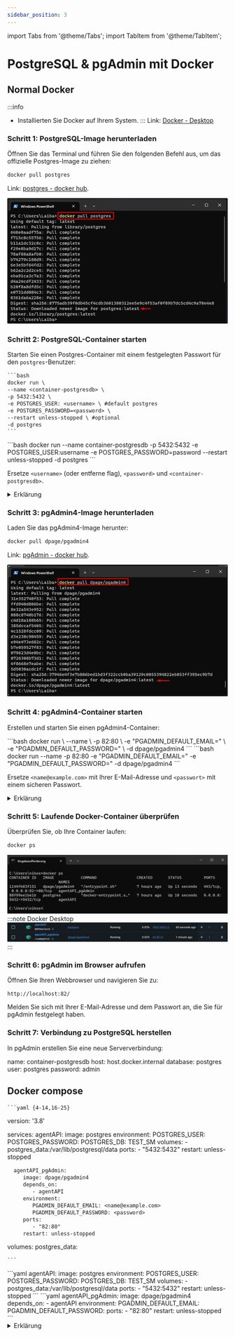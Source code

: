 ```yaml
---
sidebar_position: 3
---
```


import Tabs from '@theme/Tabs';
import TabItem from '@theme/TabItem';

# PostgreSQL & pgAdmin mit Docker

## Normal Docker

:::info

- Installierten Sie Docker auf Ihrem System.
  :::
  Link: [Docker - Desktop](https://www.docker.com/products/docker-desktop/)

### Schritt 1: PostgreSQL-Image herunterladen

Öffnen Sie das Terminal und führen Sie den folgenden Befehl aus, um das offizielle Postgres-Image zu ziehen:

```bash
docker pull postgres
```

Link: [postgres - docker hub](https://hub.docker.com/_/postgres).

![docker-pull-postgres](../assets/docker-pull-postgres.png)

### Schritt 2: PostgreSQL-Container starten

Starten Sie einen Postgres-Container mit einem festgelegten Passwort für den `postgres`-Benutzer:

<Tabs groupId="run-code">
  <TabItem value="clear" label="Clear">

    ```bash
    docker run \
    --name <container-postgresdb> \
    -p 5432:5432 \
    -e POSTGRES_USER: <username> \ #default postgres
    -e POSTGRES_PASSWORD=<password> \
    --restart unless-stopped \ #optional
    -d postgres
    ```

  </TabItem>
  
  <TabItem value="copy" label="Copy">
    ```bash
    docker run --name container-postgresdb -p 5432:5432 -e POSTGRES_USER:username -e POSTGRES_PASSWORD=password --restart unless-stopped -d postgres
    ```
  </TabItem>
</Tabs>

Ersetze `<username>` (oder entferne flag), `<password>` und `<container-postgresdb>`.

<details>
  <summary>
    Erklärung
   </summary>

  <div>
- `--name <container-postgresdb>`: Gibt dem Container den Namen `<container-postgresdb>`.
- `-p 5432:5432`: Mappt den Port 5432 vom Host auf den Container.
- `-e POSTGRES_PASSWORD=<password>`: Setzt das Passwort für den eingetragenen User.
- `--restart unless-stopped`: Container wird neugestartet, außer er wird manuell gestoppt.
- `-d postgres`: Startet den Container im Hintergrund mit dem Docker-Image "postgres".

![docker-pull-postgres](../assets/docker-run-postgres.png)

</div>
</details>

### Schritt 3: pgAdmin4-Image herunterladen

Laden Sie das pgAdmin4-Image herunter:

```bash
docker pull dpage/pgadmin4
```

Link: [pgAdmin - docker hub](https://hub.docker.com/r/dpage/pgadmin4).

![docker-pull-postgres](../assets/docker-pull-pgadmin.png)

### Schritt 4: pgAdmin4-Container starten

Erstellen und starten Sie einen pgAdmin4-Container:

<Tabs groupId="run-code">
  <TabItem value="clear" label="Clear">
    ```bash
    docker run \
    --name <container-pgadmin> \
    -p 82:80 \
    -e "PGADMIN_DEFAULT_EMAIL=<name@example.com>" \
    -e "PGADMIN_DEFAULT_PASSWORD=<password>" \
    -d dpage/pgadmin4
    ```
    </TabItem>

  <TabItem value="copy" label="Copy">
    ```bash
    docker run --name <container-pgadmin> -p 82:80 -e "PGADMIN_DEFAULT_EMAIL=<name@example.com>" -e "PGADMIN_DEFAULT_PASSWORD=<password>" -d dpage/pgadmin4
    ```
  </TabItem>
</Tabs>

Ersetze `<name@example.com>` mit Ihrer E-Mail-Adresse und `<passwort>` mit einem sicheren Passwort.

<details>
  <summary>
    Erklärung
   </summary>

  <div>
- `--name <container-pgadmin>`: Gibt dem Container den Namen `<container-pgadmin>`.

- `-p 82:80`: Mappt den Port 82 auf den Port 80 im Container. Dies bedeutet, dass Anfragen an Port 82 auf dem Host auf Port 80 im Container weitergeleitet werden.

- `-e PGADMIN_DEFAULT_EMAIL=<name@example.com>`: Setzt die Umgebungsvariable für die Standard-E-Mail-Adresse von PgAdmin auf "name@example.com".

- `-e PGADMIN_DEFAULT_PASSWORD=<password>`: Setzt die Umgebungsvariable für das Standardpasswort von PgAdmin auf .

- `-d dpage/pgadmin4`: Startet den Container im Hintergrund (detach mode) mit dem Image ["dpage/pgadmin4"](https://hub.docker.com/r/dpage/pgadmin4).

![docker-pull-postgres](../assets/docker-run-pgadmin.png)

</div>
</details>

### Schritt 5: Laufende Docker-Container überprüfen

Überprüfen Sie, ob Ihre Container laufen:

```bash
docker ps
```

![docker-docker-ps](../assets/docker-ps.png)
:::note
Docker Desktop
![docker-docker-ps2](../assets/docker-ps2.png)
:::

### Schritt 6: pgAdmin im Browser aufrufen

Öffnen Sie Ihren Webbrowser und navigieren Sie zu:

```
http://localhost:82/
```

Melden Sie sich mit Ihrer E-Mail-Adresse und dem Passwort an, die Sie für pgAdmin festgelegt haben.

### Schritt 7: Verbindung zu PostgreSQL herstellen

In pgAdmin erstellen Sie eine neue Serververbindung:

name: container-postgresdb
host: host.docker.internal
database: postgres
user: postgres
password: admin

## Docker compose

<Tabs groupId="docker-compose">
  <TabItem value="full" label="Full Code">

    ```yaml {4-14,16-25}
   version: '3.8'

   services:
      agentAPI:
         image: postgres
         environment:
            POSTGRES_USER: <username>
            POSTGRES_PASSWORD: <password>
            POSTGRES_DB: TEST_SM
         volumes:
            - postgres_data:/var/lib/postgresql/data
         ports:
            - "5432:5432"
         restart: unless-stopped

      agentAPI_pgAdmin:
         image: dpage/pgadmin4
         depends_on:
            - agentAPI
         environment:
            PGADMIN_DEFAULT_EMAIL: <name@example.com>
            PGADMIN_DEFAULT_PASSWORD: <password>
         ports:
            - "82:80"
         restart: unless-stopped

   volumes:
      postgres_data:
    
    ```
</TabItem>

<TabItem value="db" label="Database">
    ```yaml
    agentAPI:
     image: postgres
     environment:
        POSTGRES_USER: <username>
        POSTGRES_PASSWORD: <password>
        POSTGRES_DB: TEST_SM
     volumes:
        - postgres_data:/var/lib/postgresql/data
     ports:
        - "5432:5432"
     restart: unless-stopped
    ```
</TabItem>

<TabItem value="pg" label="pgAdmin">
    ```yaml
    agentAPI_pgAdmin:
     image: dpage/pgadmin4
     depends_on:
        - agentAPI
     environment:
        PGADMIN_DEFAULT_EMAIL: <name@example.com>
        PGADMIN_DEFAULT_PASSWORD: <password>
     ports:
        - "82:80"
     restart: unless-stopped
    ```
</TabItem>

</Tabs>

<details>
   <summary>
      Erklärung
   </summary>
   <div>
      <details>
         <summary>
            1. **Version**:
         </summary>
         <div>
            - `version: '3.8'` definiert, welche Version der Docker Compose-Dienstspezifikation verwendet wird.
         </div>
      </details>
      <details>
         <summary>
            2. **Services**:
         </summary>
         <div>
            - In `services` definieren Sie die Container, die gestartet werden sollen.
         </div>
      </details>
      <details>
         <summary>
            3. **Service: agentAPI (PostgreSQL)**:
         </summary>
         <div>
            - `image`: Verwendet das offizielle `postgres` Docker-Image.
            - `environment`: Stellt Umgebungsvariablen für den Container ein:
            - `POSTGRES_USER`: Der Benutzername für den PostgreSQL Superuser.
            - `POSTGRES_PASSWORD`: Das Passwort für den PostgreSQL Superuser.
            - `POSTGRES_DB`: Der Name der standardmäßig erstellten Datenbank.
            - `volumes`: Ein persistentes Volume namens `postgres_data` wird erstellt und für die Datenhaltung des PostgreSQL-Servers verwendet.
            - `ports`: Die Portweiterleitung von Host `5432` auf Container `5432` ermöglicht den Zugriff auf PostgreSQL von Anwendungen auf dem Hostsystem.
            - `restart`: Die Richtlinie `unless-stopped` sorgt dafür, dass der Container automatisch neu startet, es sei denn er wird manuell gestoppt.
         </div>
      </details>
      <details>
         <summary>
            4. **Service: agentAPI_pgAdmin (pgAdmin)**:
         </summary>
         <div>
            - `image`: Verwendet das offizielle `dpage/pgadmin4` Docker-Image.
            - `depends_on`: Gibt an, dass der `pgadmin`Service vom `postgres`Service abhängt und erst nach dessen Start gestartet werden soll.
            - `environment`: Legt die Anmeldedaten für pgAdmin fest:
            - `PGADMIN_DEFAULT_EMAIL`: Die Standard-E-Mail-Adresse für die Anmeldung bei pgAdmin.
            - `PGADMIN_DEFAULT_PASSWORD`: Das Passwort für die Anmeldung bei pgAdmin.
            - `ports`: Die Portweiterleitung von Host `82` auf Container `80` ermöglicht den Zugriff auf pgAdmin über den Webbrowser auf dem Hostsystem.
            - `restart`: Hier wird ebenfalls `unless-stopped` verwendet, um das gleiche Verhalten wie beim PostgreSQL-Service zu haben.
         </div>
      </details>
      <details>
         <summary>
            5. **Volumes**:
         </summary>
         <div>
            - `postgres_data`: Definiert ein benanntes Docker-Volume, das für die Datenspeicherung des PostgreSQL-Dienstes verwendet wird, und sorgt dafür, dass Daten persistent gespeichert werden und bestehen, selbst wenn der Container neu erstellt wird.
         </div>
      </details>
   </div>
</details>
